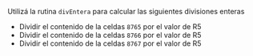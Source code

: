 Utilizá la rutina `divEntera` para calcular las siguientes divisiones enteras

* Dividir el contenido de la celdas `8765` por el valor de R5
* Dividir el contenido de la celdas `8766` por el valor de R5
* Dividir el contenido de la celdas `8767` por el valor de R5
